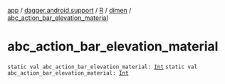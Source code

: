 [app](../../../index.md) / [dagger.android.support](../../index.md) / [R](../index.md) / [dimen](index.md) / [abc_action_bar_elevation_material](./abc_action_bar_elevation_material.md)

# abc_action_bar_elevation_material

`static val abc_action_bar_elevation_material: `[`Int`](https://kotlinlang.org/api/latest/jvm/stdlib/kotlin/-int/index.html)
`static val abc_action_bar_elevation_material: `[`Int`](https://kotlinlang.org/api/latest/jvm/stdlib/kotlin/-int/index.html)